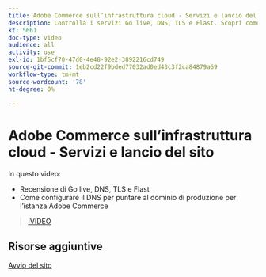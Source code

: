 ```yaml
---
title: Adobe Commerce sull’infrastruttura cloud - Servizi e lancio del sito
description: Controlla i servizi Go live, DNS, TLS e Flast. Scopri come configurare il DNS per puntare al dominio di produzione per l’istanza Adobe Commerce.
kt: 5661
doc-type: video
audience: all
activity: use
exl-id: 1bf5cf70-47d0-4e48-92e2-3892216cd749
source-git-commit: 1eb2cd22f9bded77032ad0ed43c3f2ca84879a69
workflow-type: tm+mt
source-wordcount: '78'
ht-degree: 0%

---
```


# Adobe Commerce sull’infrastruttura cloud - Servizi e lancio del sito

In questo video:

- Recensione di Go live, DNS, TLS e Flast
- Come configurare il DNS per puntare al dominio di produzione per l’istanza Adobe Commerce

>[!VIDEO](https://video.tv.adobe.com/v/35697?quality=12&learn=on)

## Risorse aggiuntive

[Avvio del sito](https://devdocs.magento.com/cloud/live/live.html)

